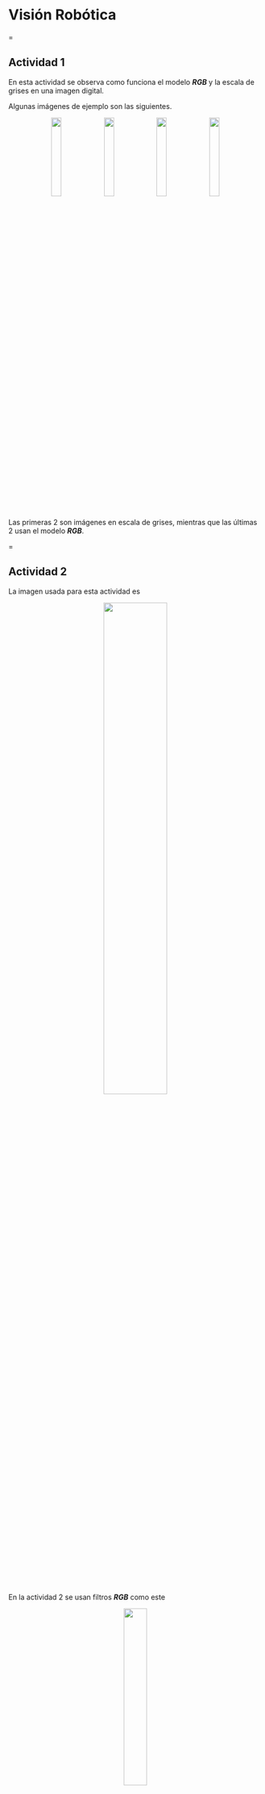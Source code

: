 # Visión Robótica

=
## Actividad 1

En esta actividad se observa como funciona el modelo
***RGB*** y la escala de grises en una imagen
digital.

Algunas imágenes de ejemplo son las siguientes.

<div style='text-align: center'>
    <img width=20% src='.src/actividad1_a.png'>
    <img width=20% src='.src/actividad1_b.png'>
    <img width=20% src='.src/actividad1_c.png'>
    <img width=20% src='.src/actividad1_d.png'>
</div>

Las primeras 2 son imágenes en escala de grises, mientras que las
últimas 2 usan el modelo ***RGB***.

=
## Actividad 2

La imagen usada para esta actividad es

<div style='text-align: center'>
    <img width=50% src='.src/actividad2_a1.png'>
</div>

En la actividad 2 se usan filtros ***RGB*** como este

<div style='text-align: center'>
    <img width=30% src='.src/actividad2_a2.png'>
</div>

o este

<div style='text-align: center'>
    <img width=30% src='.src/actividad2_b2.png'>
</div>

En estos filtros se extre o elimina alguno de los canales ***RGB*** de la imagen,
así, se obtienen filtros como los anteriores.

En esta actividad también se usan filtros para convertir las imagenes a escala de
grises. Se usaron 3, por escala de grises por promedio, y las ponderaciones
*BT.601* y *BT.709*.

En la siguiente imagen se muestran las 3 formas usadas para convertir una imagen
a escala de grises, además usando también el método ***RGB*** anterior.

<div style='text-align: center'>
    <img width=30% src='.src/actividad2_d1.png'>
    <img width=30% src='.src/actividad2_d2.png'>
    <img width=30% src='.src/actividad2_d3.png'>
</div>

La primer imagen es la original, en la segunda se muestra el método ***RGB*** y
en la tercera son los métodos por promedio, *BT.601* y *BT.709*.

=
## Actividad 3

En la actividad 3 se ve la manera de obtener la versión negativa de una imagen
y funciones de **open** para poder rotar una imagen.

<div style='text-align: center'>
    <img width=25% src='.src/actividad3_1.png'>
    <img width=25% src='.src/actividad3_2.png'>
    <img width=25% src='.src/actividad3_3.png'>
</div>

=
## Actividad 4

En la actividad 4 se crean y observan histogramas de imágenes con **numpy** y
**matplotlib**.

<div style='text-align: center'>
    <img width=44% src='.src/actividad4_1.png'>
    <img width=40% src='.src/actividad4_2.png'>
</div>

=
## Actividad 5

En esta actividad se ecualizan las imágenes y se observan sus histogramas, para
ver el cambio que tienen al manipular sus valores.

### Imagen original
<div style='text-align: center'>
    <img width=30% src='.src/actividad5_1.png'>
</div>

### Imagen con cambios iguales en los canales *RGB*
<div style='text-align: center'>
    <img width=30% src='.src/actividad5_2.png'>
</div>

### Imagen ecualizada
<div style='text-align: center'>
    <img width=30% src='.src/actividad5_3.png'>
</div>

### Histogramas de la imagen
<div style='text-align: center'>
    <img width=40% src='.src/actividad5_4.png'>
    <img width=40% src='.src/actividad5_4.png'>
</div>

=
## Actividad 6

En la actividad 6 se hacen pruebas con el modelo ***HSV***.

### Prueba con el parámetro *'Hue'*
<div style='text-align: center'>
    <img width=25% src='.src/actividad6_1.png'>
    <img width=25% src='.src/actividad6_2.png'>
    <img width=25% src='.src/actividad6_3.png'>
</div>

### Prueba con el parámetro *'Saturation'*
<div style='text-align: center'>
    <img width=25% src='.src/actividad6_4.png'>
    <img width=25% src='.src/actividad6_5.png'>
    <img width=25% src='.src/actividad6_6.png'>
</div>

### Prueba con el parámetro *'Value'*
<div style='text-align: center'>
    <img width=25% src='.src/actividad6_7.png'>
    <img width=25% src='.src/actividad6_8.png'>
    <img width=25% src='.src/actividad6_9.png'>
</div>

=
## Actividad 7

En esta actividad se aplican máscaras a imágenes para detectar un color usando
el espacio de color *HSV*.

### Imagen 1
<div style='text-align: center'>
    <img width=40% src='.src/actividad7_1.png'>
    <img width=40% src='.src/actividad7_2.png'>
</div>

### Imagen 2
<div style='text-align: center'>
    <img width=40% src='.src/actividad7_3.png'>
    <img width=40% src='.src/actividad7_4.png'>
</div>

### Imagen 3
<div style='text-align: center'>
    <img width=40% src='.src/actividad7_5.png'>
    <img width=40% src='.src/actividad7_6.png'>
</div>

En este caso, se buscaba aplicar la máscara para el color verde.

=
## Actividad 8

En la actividad 8 se continúa con lo que se hizo en la actividad 7, pero aquí se
busca obtener el objeto o sujeto que se encuentra cubierto por el color deseado.

<div style='text-align: center'>
    <img width=20% src='.src/actividad8_1.png'>
    <img width=20% src='.src/actividad8_2.png'>
    <img width=20% src='.src/actividad8_3.png'>
    <img width=20% src='.src/actividad8_4.png'>
</div>

Primero se obtiene la máscara, después la negativa de esta, y por último, se
cambian los pixeles que se encuentran en blanco por la los pixeles de la imagen
original.

=
## Actividad 9

Luego de lo realizado en la actividad 8, en esta actividad se cambia el fondo de
la imagen.

### Imágenes originales
<div style='text-align: center'>
    <img width=30% src='.src/actividad9_1.png'>
    <img width=30% src='.src/actividad9_2.png'>
</div>

### Imágenes obtenidas
<div style='text-align: center'>
    <img width=25% src='.src/actividad9_3.png'>
    <img width=25% src='.src/actividad9_4.png'>
    <img width=25% src='.src/actividad9_5.png'>
</div>

La idea es similar a la actividad anterior, esta vez se sustituyen los pixeles
del color por los pixeles del fondo que se quiere y al final se mezclan las
imágenes con el objeto y el fondo.

=
## Actividad 10

En esta actividad se hace lo mismo que con las actividades 7 y 8, pero esta vez
aplicadas a un video.

<div style='text-align: center'>
    <img width=40% src='.src/actividad10.jpg'>
</div>

=
## Actividad 11

En la actividad 11 se hace lo mismo que con la actividad 9, pero esta vez
aplicado a un video.

<div style='text-align: center'>
    <img width=40% src='.src/actividad11.jpg'>
</div>

=
## Actividad 12

En esta actividad se usa un algoritmo para rellenar espacios que quedaron al
segmentar el color de una imagen, esto para rellenar las figuras y después poder
hacer un etiquetado de objetos.

### Imagen original
<div style='text-align: center'>
    <img width=30% src='.src/actividad12_1.png'>
</div>

### Imágenes obtenidas con el algoritmo
<div style='text-align: center'>
    <img width=20% src='.src/actividad12_2.png'>
    <img width=20% src='.src/actividad12_3.png'>
    <img width=20% src='.src/actividad12_4.png'>
    <img width=20% src='.src/actividad12_5.png'>
</div>

Para este algoritmo primero se hace la segmentación del color, luego se obtienen
los pixeles que se van a rellenar, después se crea la imagen negativa y se
agrega a la máscara del inicio.

## Actividad 13

En la actividad 13 se usa el algoritmo para rellenar pixeles para poder
etiquetar objetos de color de mejor manera.

### Imagen original
<div style='text-align: center'>
    <img width=40% src='.src/actividad13_1.png'>
</div>

### Imagen original
<div style='text-align: center'>
    <img width=30% src='.src/actividad13_2.png'>
    <img width=30% src='.src/actividad13_3.png'>
    <img width=30% src='.src/actividad13_4.png'>
</div>

Primero se muestra la imagen con el algoritmo de rellenado aplicado, después se
muestra la imagen con el objeto al que le corresponde la etiqueta 1 y después el
de la etiqueta 2.

=
## Actividad 14

En esta actividad se detectan contornos de objetos sementados

<div style='text-align: center'>
    <img width=40% src='.src/actividad14_1.png'>
    <img width=40% src='.src/actividad14_2.png'>
</div>

=
## Actividad 15

En la actividad 15 se aplican filtros a la imagen usando ***kernels***.

Usando el ***kernel***

$$
k =
\begin{bmatrix}
    1 & 1 & 1 & 1 & 1 & 1 & 1 \\
    1 & 1 & 1 & 1 & 1 & 1 & 1 \\
    1 & 1 & 1 & 1 & 1 & 1 & 1 \\
    1 & 1 & 1 & 1 & 1 & 1 & 1 \\
    1 & 1 & 1 & 1 & 1 & 1 & 1 \\
    1 & 1 & 1 & 1 & 1 & 1 & 1 \\
    1 & 1 & 1 & 1 & 1 & 1 & 1
\end{bmatrix} \dfrac{1}{49}
$$

se tiene la imagen de la derecha
<div style='text-align: center'>
    <img width=40% src='.src/actividad15_1.png'>
    <img width=40% src='.src/actividad15_2.png'>
</div>

=
## Actividad 16

En esta actividad se usa el ***Filtro de Harris***, que sirve para detectar
esquinas en la imagen.

<div style='text-align: center'>
    <img width=40% src='.src/actividad16.jpg'>
</div>

=
## Actividad 17

En esta actividad se usa el ***Filtro de Canny***, que sirve para detectar
bordes en la imagen.

<div style='text-align: center'>
    <img width=40% src='.src/actividad17.jpg'>
</div>

=
## Actividad 18

En esta actividad se usan operaciones morfológicas a la imagen.

- Erosión
- Dilatación
- Opening
- Closing

### Imagen original
<div style='text-align: center'>
    <img width=40% src='.src/actividad18_1.png'>
</div>

### Imágenes obtenidas
<div style='text-align: center'>
    <img width=40% src='.src/actividad18_2.png'>
    <img width=40% src='.src/actividad18_3.png'>
</div>

La primer imagen tiene una operación de erosión, mientras que la segunda tiene
una operación de dilatación.

=
## Actividad 19

En la actividad 19 se usa la ***Transformada Hough***, que también sirve para
detectar bordes de una imagen.

<div style='text-align: center'>
    <img width=30% src='.src/actividad19_1.png'>
    <img width=30% src='.src/actividad19_2.png'>
    <img width=30% src='.src/actividad19_3.png'>
</div>

<div style='text-align: center'>
    <img width=30% src='.src/actividad19_4.png'>
    <img width=30% src='.src/actividad19_5.png'>
    <img width=30% src='.src/actividad19_6.png'>
</div>

=
## Proyecto 1

En el proyecto 1 se obtuvo el histograma de 3 imágenes y con este, su
exposición, si se tiene una imagen sub o sobre-expuesta la imagen se ecualiza
y se muestra en la imagen un mensaje, si no, solo se muestra un mensaje en la
imagen.

### Imagen sub-expuesta
<div style='text-align: center'>
    <img width=33% src='.src/proy1_1.png'>
    <img width=33% src='.src/proy1_2.png'>
    <img width=27% src='.src/proy1_3.png'>
</div>

### Imagen sobre-expuesta
<div style='text-align: center'>
    <img width=33% src='.src/proy1_4.png'>
    <img width=33% src='.src/proy1_5.png'>
    <img width=27% src='.src/proy1_6.png'>
</div>

### Imagen con buena exposición
<div style='text-align: center'>
    <img width=39% src='.src/proy1_7.png'>
    <img width=33% src='.src/proy1_8.png'>
</div>

=
## Proyecto 2

En el proyecto 2 se realizó la segmentación del color, pero desde un video
tomado desde la web cam de la computadora, en el video se muestra el contorno de
un objeto de color detectado.

<div style='text-align: center'>
    <img width=39% src='.src/proy2.jpg'>
</div>

=
## Proyecto 3

En este proyecto se hizo una cámara que pueda seguir un objeto de color, esto
gracias a una conexión serial con un ***Arduino*** y dos servomotores.

## Imágenes del prototipo
<div style='text-align: center'>
    <img width=40% src='.src/proy3_4.jpg'>
    <img width=40% src='.src/proy3_5.jpg'>
</div>

### Resultados obtenidos
<div style='text-align: center'>
    <img width=30% src='.src/proy3_1.png'>
    <img width=30% src='.src/proy3_2.png'>
    <img width=30% src='.src/proy3_3.png'>
</div>
